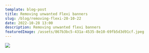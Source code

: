 ```yaml
---
template: blog-post
title: Removing unwanted Flexi banners
slug: /blog/removing-flexi-28-10-22
date: 2022-10-28 13:00
description: Removing unwanted flexi banners
featuredImage: /assets/867b3bc5-431a-4535-8e10-69fb5d3d91cf.jpeg
---
```

![](/assets/574a59b9-2ac4-46ab-ad05-c28a01d5457a.jpeg)